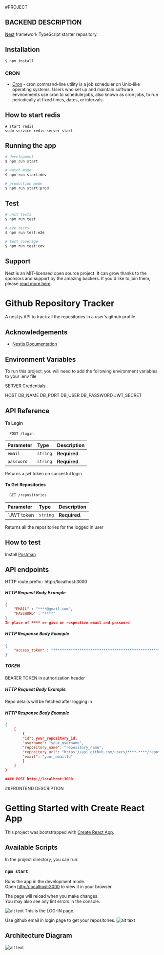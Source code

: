 #PROJECT 

## BACKEND DESCRIPTION

[Nest](https://github.com/nestjs/nest) framework TypeScript starter repository.

## Installation

```bash
$ npm install
```

### CRON
- [Cron](https://www.npmjs.com/package/node-cron) - cron command-line utility is a job scheduler on Unix-like operating systems. Users who set up and maintain software environments use cron to schedule jobs, also known as cron jobs, to run periodically at fixed times, dates, or intervals.

## How to start redis
```
# start redis
sudo service redis-server start
```

## Running the app

```bash
# development
$ npm run start

# watch mode
$ npm run start:dev

# production mode
$ npm run start:prod
```

## Test

```bash
# unit tests
$ npm run test

# e2e tests
$ npm run test:e2e

# test coverage
$ npm run test:cov
```

## Support

Nest is an MIT-licensed open source project. It can grow thanks to the sponsors and support by the amazing backers. If you'd like to join them, please [read more here](https://docs.nestjs.com/support).

# Github Repository Tracker

A nest js API to track all the repositories in a user's github profile

## Acknowledgements

 - [Nestjs Documentation](https://docs.nestjs.com/)

## Environment Variables

To run this project, you will need to add the following environment variables to your .env file

SERVER Credentials 

HOST
DB_NAME 
DB_PORT 
DB_USER 
DB_PASSWORD 
JWT_SECRET 

## API Reference

#### To Login

```http
  POST /login
```

| Parameter | Type     | Description                |
| :-------- | :------- | :------------------------- |
| `email`   | `string` | **Required**.              |
| `password`| `string` | **Required**.              |

Returns a jwt token on succesful login

#### To Get Repositories 

```http
  GET /repositories
```

| Parameter | Type     | Description                       |
| :-------- | :------- | :-------------------------------- |
| `JWT token| `string` | **Required**.  |

Returns all the repositories for the logged in user


## How to test
Install [Postman](https://www.getpostman.com/)

## API endpoints
HTTP route prefix : http://localhost:3000
##### HTTP Request Body Example
```json
{
    "EMAIL" : "****@gmail.com",
    "PASSWORD" : "****"
}
In place of **** => give ur respective email and password
```
##### HTTP Response Body Example
```json
{
    "access_token" : "**************************************************************************"
}
```
##### TOKEN 
 BEARER TOKEN in authorization header
##### HTTP Request Body Example
Repo details will be fetched after logging in
##### HTTP Response Body Example
```json
{
    [
        {
        "id": your_repository_id,
        "username": "your_username",
        "repository_name": "repository_name",
        "repository_url": "https://api.github.com/users/****-****/repos",
        "email": "your_emailId"
        }
    ]
}

#### POST http://localhost:3000


```


##FRONTEND DESCRIPTION

# Getting Started with Create React App

This project was bootstrapped with [Create React App](https://github.com/facebook/create-react-app).

## Available Scripts

In the project directory, you can run:

### `npm start`

Runs the app in the development mode.\
Open [http://localhost:3000](http://localhost:3000) to view it in your browser.

The page will reload when you make changes.\
You may also see any lint errors in the console.


![alt text](https://github.com/davidson-ncompass/NestJs-Project/blob/master/screens/login.png?raw=true)
This is the LOG-IN page.


Use github email in login page to get your repositories.
![alt text](https://github.com/davidson-ncompass/NestJs-Project/blob/master/screens/user-details.png?raw=true)



## Architecture Diagram
![alt text](https://github.com/davidson-ncompass/NestJs-Project/blob/master/System%20Architecture.jpg?raw=true)

